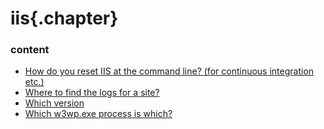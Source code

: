 ﻿
# iis{.chapter}

### content

- [How do you reset IIS at the command line? (for continuous integration etc.)](reset_iis.md)
- [Where to find the logs for a site?](where_to_find_the_logs_for_a_site.md)
- [Which version](which_version.md)
- [Which w3wp.exe process is which?](which_w3wp_process_is_which.md)
